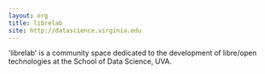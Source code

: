 ```yaml
---
layout: org
title: librelab
site: http://datascience.virginia.edu
---
```

'librelab' is a community space dedicated to the development of libre/open technologies at the School of Data Science, UVA.
